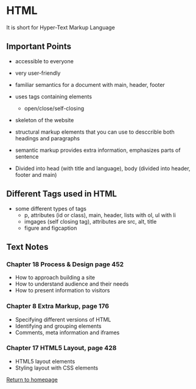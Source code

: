 # **HTML**
It is short for Hyper-Text Markup Language
## **Important Points**
- accessible to everyone
- very user-friendly
- familiar semantics for a document with main, header, footer
- uses tags containing elements
  - open/close/self-closing

- skeleton of the website
- structural markup elements that you can use to desccrible both headings and paragraphs
- semantic markup provides extra information, emphasizes parts of sentence
- Divided into head (with title and language), body (divided into header, footer and main)

## **Different Tags used in HTML**
- some different types of tags
  - p, attributes (id or class), main, header, lists with ol, ul with li
  - imgages (self closing tag), attributes are src, alt, title
  - figure and figcaption

## **Text Notes**
### **Chapter 18  Process & Design** page 452
- How to approach building a site
- How to understand audience and their needs
- How to present information to visitors

### **Chapter 8 Extra Markup**, page 176
- Specifying different versions of HTML
- Identifying and grouping elements
- Comments, meta information and iframes

### **Chapter 17 HTML5 Layout**, page 428
- HTML5 layout elements
- Styling layout with CSS elements 

[Return to homepage](README.md)